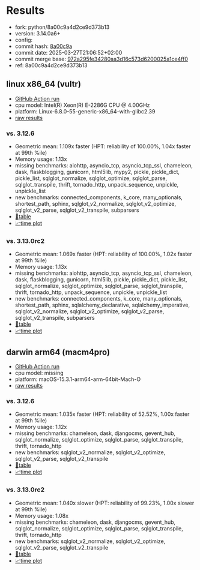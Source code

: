 # Results

- fork: python/8a00c9a4d2ce9d373b13
- version: 3.14.0a6+
- config: 
- commit hash: [8a00c9a](https://github.com/python/cpython/commit/8a00c9a)
- commit date: 2025-03-27T21:06:52+02:00
- commit merge base: [972a295fe34280aa3d16c573d6200025a1ce4ff0](https://github.com/python/cpython/commit/972a295fe34280aa3d16c573d6200025a1ce4ff0)
- ref: 8a00c9a4d2ce9d373b13

## linux x86_64 (vultr)

- [GitHub Action run](https://github.com/facebookexperimental/free-threading-benchmarking/actions/runs/14119274684)
- cpu model: Intel(R) Xeon(R) E-2286G CPU @ 4.00GHz
- platform: Linux-6.8.0-55-generic-x86_64-with-glibc2.39
- [raw results](bm-20250327-vultr-x86_64-python-8a00c9a4d2ce9d373b13-3.14.0a6%2B-8a00c9a.json)

### vs. 3.12.6

- Geometric mean: 1.109x faster (HPT: reliability of 100.00%, 1.04x faster at 99th %ile)
- Memory usage: 1.13x
- missing benchmarks: aiohttp, asyncio_tcp, asyncio_tcp_ssl, chameleon, dask, flaskblogging, gunicorn, html5lib, mypy2, pickle, pickle_dict, pickle_list, sqlglot_normalize, sqlglot_optimize, sqlglot_parse, sqlglot_transpile, thrift, tornado_http, unpack_sequence, unpickle, unpickle_list
- new benchmarks: connected_components, k_core, many_optionals, shortest_path, sphinx, sqlglot_v2_normalize, sqlglot_v2_optimize, sqlglot_v2_parse, sqlglot_v2_transpile, subparsers
- [📄table](bm-20250327-vultr-x86_64-python-8a00c9a4d2ce9d373b13-3.14.0a6%2B-8a00c9a-vs-3.12.6.md)
- [📈time plot](bm-20250327-vultr-x86_64-python-8a00c9a4d2ce9d373b13-3.14.0a6%2B-8a00c9a-vs-3.12.6.svg)

### vs. 3.13.0rc2

- Geometric mean: 1.069x faster (HPT: reliability of 100.00%, 1.02x faster at 99th %ile)
- Memory usage: 1.13x
- missing benchmarks: aiohttp, asyncio_tcp, asyncio_tcp_ssl, chameleon, dask, flaskblogging, gunicorn, html5lib, pickle, pickle_dict, pickle_list, sqlglot_normalize, sqlglot_optimize, sqlglot_parse, sqlglot_transpile, thrift, tornado_http, unpack_sequence, unpickle, unpickle_list
- new benchmarks: connected_components, k_core, many_optionals, shortest_path, sphinx, sqlalchemy_declarative, sqlalchemy_imperative, sqlglot_v2_normalize, sqlglot_v2_optimize, sqlglot_v2_parse, sqlglot_v2_transpile, subparsers
- [📄table](bm-20250327-vultr-x86_64-python-8a00c9a4d2ce9d373b13-3.14.0a6%2B-8a00c9a-vs-3.13.0rc2.md)
- [📈time plot](bm-20250327-vultr-x86_64-python-8a00c9a4d2ce9d373b13-3.14.0a6%2B-8a00c9a-vs-3.13.0rc2.svg)

## darwin arm64 (macm4pro)

- [GitHub Action run](https://github.com/facebookexperimental/free-threading-benchmarking/actions/runs/14119274684)
- cpu model: missing
- platform: macOS-15.3.1-arm64-arm-64bit-Mach-O
- [raw results](bm-20250327-macm4pro-arm64-python-8a00c9a4d2ce9d373b13-3.14.0a6%2B-8a00c9a.json)

### vs. 3.12.6

- Geometric mean: 1.035x faster (HPT: reliability of 52.52%, 1.00x faster at 99th %ile)
- Memory usage: 1.12x
- missing benchmarks: chameleon, dask, djangocms, gevent_hub, sqlglot_normalize, sqlglot_optimize, sqlglot_parse, sqlglot_transpile, thrift, tornado_http
- new benchmarks: sqlglot_v2_normalize, sqlglot_v2_optimize, sqlglot_v2_parse, sqlglot_v2_transpile
- [📄table](bm-20250327-macm4pro-arm64-python-8a00c9a4d2ce9d373b13-3.14.0a6%2B-8a00c9a-vs-3.12.6.md)
- [📈time plot](bm-20250327-macm4pro-arm64-python-8a00c9a4d2ce9d373b13-3.14.0a6%2B-8a00c9a-vs-3.12.6.svg)

### vs. 3.13.0rc2

- Geometric mean: 1.040x slower (HPT: reliability of 99.23%, 1.00x slower at 99th %ile)
- Memory usage: 1.08x
- missing benchmarks: chameleon, dask, djangocms, gevent_hub, sqlglot_normalize, sqlglot_optimize, sqlglot_parse, sqlglot_transpile, thrift, tornado_http
- new benchmarks: sqlglot_v2_normalize, sqlglot_v2_optimize, sqlglot_v2_parse, sqlglot_v2_transpile
- [📄table](bm-20250327-macm4pro-arm64-python-8a00c9a4d2ce9d373b13-3.14.0a6%2B-8a00c9a-vs-3.13.0rc2.md)
- [📈time plot](bm-20250327-macm4pro-arm64-python-8a00c9a4d2ce9d373b13-3.14.0a6%2B-8a00c9a-vs-3.13.0rc2.svg)


